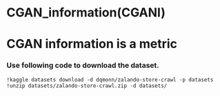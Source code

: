 # CGAN_information(CGANI)

# CGAN information is a metric 
### Use following code to download the dataset.

``` {python}
!kaggle datasets download -d dqmonn/zalando-store-crawl -p datasets
!unzip datasets/zalando-store-crawl.zip -d datasets/
```
